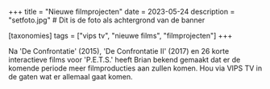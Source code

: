 +++
title = "Nieuwe filmprojecten"
date = 2023-05-24
description = "setfoto.jpg" # Dit is de foto als achtergrond van de banner

[taxonomies]
tags = ["vips tv", "nieuwe films", "filmprojecten"]
+++

Na 'De Confrontatie' (2015), 'De Confrontatie II' (2017) en 26 korte interactieve films voor 'P.E.T.S.' heeft Brian bekend gemaakt dat er de komende periode meer filmproducties aan zullen komen. Hou via VIPS TV in de gaten wat er allemaal gaat komen.
